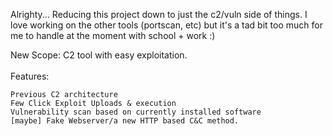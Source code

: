 Alrighty... Reducing this project down to just the c2/vuln side of things. I love working on the other tools (portscan, etc) but it's a tad bit too much for me to handle at the moment with school + work :) <br>

New Scope: C2 tool with easy exploitation.  <br>
 <br>
  Features: <br>
  
    Previous C2 architecture
    Few Click Exploit Uploads & execution
    Vulnerability scan based on currently installed software 
    [maybe] Fake Webserver/a new HTTP based C&C method.  

